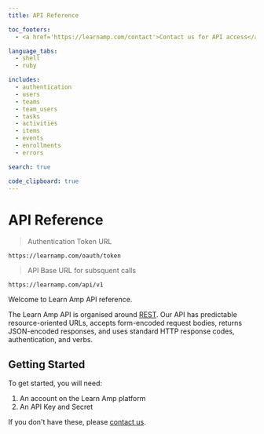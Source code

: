```yaml
---
title: API Reference

toc_footers:
  - <a href='https://learnamp.com/contact'>Contact us for API access</a>

language_tabs:
  - shell
  - ruby

includes:
  - authentication
  - users
  - teams
  - team_users
  - tasks
  - activities
  - items
  - events
  - enrollments
  - errors

search: true

code_clipboard: true
---
```


# API Reference

> Authentication Token URL

```
https://learnamp.com/oauth/token
```

> API Base URL for subsquent calls

```
https://learnamp.com/api/v1
```

Welcome to Learn Amp API reference.

The Learn Amp API is organised around [REST](https://en.wikipedia.org/wiki/Representational_state_transfer). Our API has predictable resource-oriented URLs, accepts form-encoded request bodies, returns JSON-encoded responses, and uses standard HTTP response codes, authentication, and verbs.

## Getting Started


To get started, you will need:

1. An account on the Learn Amp platform
2. An API Key and Secret

If you don't have these, please [contact us](https://learnamp.com/contact).
